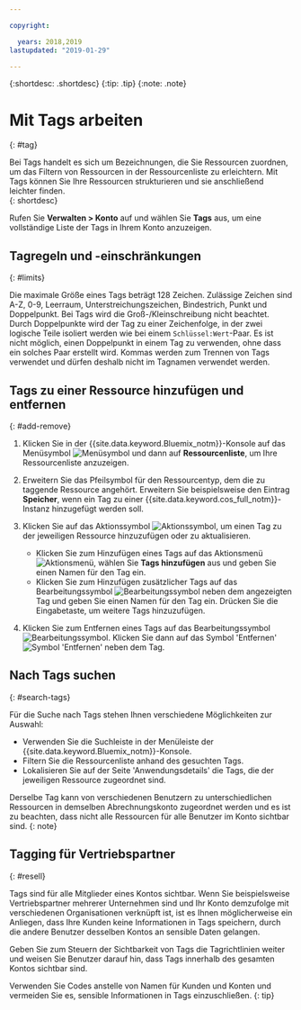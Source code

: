 ```yaml
---

copyright:

  years: 2018,2019
lastupdated: "2019-01-29"

---
```


{:shortdesc: .shortdesc}
{:tip: .tip}
{:note: .note}


# Mit Tags arbeiten
{: #tag}

Bei Tags handelt es sich um Bezeichnungen, die Sie Ressourcen zuordnen, um das Filtern von Ressourcen in der Ressourcenliste zu erleichtern. Mit Tags können Sie Ihre Ressourcen strukturieren und sie anschließend leichter finden.  
{: shortdesc}

Rufen Sie **Verwalten > Konto** auf und wählen Sie **Tags** aus, um eine vollständige Liste der Tags in Ihrem Konto anzuzeigen.

## Tagregeln und -einschränkungen
{: #limits}

Die maximale Größe eines Tags beträgt 128 Zeichen. Zulässige Zeichen sind A-Z, 0-9, Leerraum, Unterstreichungszeichen, Bindestrich, Punkt und Doppelpunkt. Bei Tags wird die Groß-/Kleinschreibung nicht beachtet. Durch Doppelpunkte wird der Tag zu einer Zeichenfolge, in der zwei logische Teile isoliert werden wie bei einem `Schlüssel:Wert`-Paar. Es ist nicht möglich, einen Doppelpunkt in einem Tag zu verwenden, ohne dass ein solches Paar erstellt wird. Kommas werden zum Trennen von Tags verwendet und dürfen deshalb nicht im Tagnamen verwendet werden. 


## Tags zu einer Ressource hinzufügen und entfernen
{: #add-remove}

1. Klicken Sie in der {{site.data.keyword.Bluemix_notm}}-Konsole auf das Menüsymbol ![Menüsymbol](../icons/icon_hamburger.svg) und dann auf **Ressourcenliste**, um Ihre Ressourcenliste anzuzeigen. 
2. Erweitern Sie das Pfeilsymbol für den Ressourcentyp, dem die zu taggende Ressource angehört. Erweitern Sie beispielsweise den Eintrag **Speicher**, wenn ein Tag zu einer {{site.data.keyword.cos_full_notm}}-Instanz hinzugefügt werden soll.  
3. Klicken Sie auf das Aktionssymbol ![Aktionssymbol](../icons/action-menu-icon.svg), um einen Tag zu der jeweiligen Ressource hinzuzufügen oder zu aktualisieren. 

    * Klicken Sie zum Hinzufügen eines Tags auf das Aktionsmenü ![Aktionsmenü](../icons/action-menu-icon.svg), wählen Sie **Tags hinzufügen** aus und geben Sie einen Namen für den Tag ein. 
    * Klicken Sie zum Hinzufügen zusätzlicher Tags auf das Bearbeitungssymbol ![Bearbeitungssymbol](../icons/edit-tagging.svg) neben dem angezeigten Tag und geben Sie einen Namen für den Tag ein. Drücken Sie die Eingabetaste, um weitere Tags hinzuzufügen.
4. Klicken Sie zum Entfernen eines Tags auf das Bearbeitungssymbol ![Bearbeitungssymbol](../icons/edit-tagging.svg). Klicken Sie dann auf das Symbol 'Entfernen' ![Symbol 'Entfernen'](../icons/close-tagging.svg) neben dem Tag. 

## Nach Tags suchen
{: #search-tags}

Für die Suche nach Tags stehen Ihnen verschiedene Möglichkeiten zur Auswahl:

  * Verwenden Sie die Suchleiste in der Menüleiste der {{site.data.keyword.Bluemix_notm}}-Konsole.
  * Filtern Sie die Ressourcenliste anhand des gesuchten Tags.
  * Lokalisieren Sie auf der Seite 'Anwendungsdetails' die Tags, die der jeweiligen Ressource zugeordnet sind.

Derselbe Tag kann von verschiedenen Benutzern zu unterschiedlichen Ressourcen in demselben Abrechnungskonto zugeordnet werden und es ist zu beachten, dass nicht alle Ressourcen für alle Benutzer im Konto sichtbar sind.
{: note}


## Tagging für Vertriebspartner
{: #resell}

Tags sind für alle Mitglieder eines Kontos sichtbar.
Wenn Sie beispielsweise Vertriebspartner mehrerer Unternehmen sind und Ihr Konto demzufolge mit verschiedenen Organisationen verknüpft ist, ist es Ihnen möglicherweise ein Anliegen, dass Ihre Kunden keine Informationen in Tags speichern, durch die andere Benutzer desselben Kontos an sensible Daten gelangen.

Geben Sie zum Steuern der Sichtbarkeit von Tags die Tagrichtlinien weiter und weisen Sie Benutzer darauf hin, dass Tags innerhalb des gesamten Kontos sichtbar sind. 

Verwenden Sie Codes anstelle von Namen für Kunden und Konten und vermeiden Sie es, sensible Informationen in Tags einzuschließen.
{: tip}

